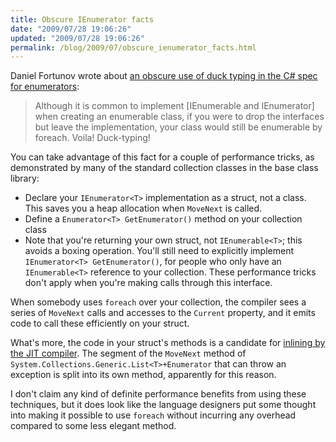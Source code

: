 ```yaml
---
title: Obscure IEnumerator facts
date: "2009/07/28 19:06:26"
updated: "2009/07/28 19:06:26"
permalink: /blog/2009/07/obscure_ienumerator_facts.html
---
```

Daniel Fortunov wrote about [an obscure use of duck typing in the C# spec for enumerators](http://www.danielfortunov.com/software/$daniel_fortunovs_adventures_in_software_development/2009/07/28/duck_typing):

> Although it is common to implement [IEnumerable and IEnumerator] when creating an enumerable class, if you were to drop the interfaces but leave the implementation, your class would still be enumerable by foreach. Voila! Duck-typing!

You can take advantage of this fact for a couple of performance tricks, as demonstrated by many of the standard collection classes in the base class library:

* Declare your `IEnumerator<T>` implementation as a struct, not a class. This saves you a heap allocation when `MoveNext` is called.
* Define a `Enumerator<T> GetEnumerator()` method on your collection class
* Note that you're returning your own struct, not `IEnumerable<T>`; this avoids a boxing operation. You'll still need to explicitly implement `IEnumerator<T> GetEnumerator()`, for people who only have an `IEnumerable<T>` reference to your collection. These performance tricks don't apply when you're making calls through this interface.

When somebody uses `foreach` over your collection, the compiler sees a series of `MoveNext` calls and accesses to the `Current` property, and it emits code to call these efficiently on your struct.

What's more, the code in your struct's methods is a candidate for [inlining by the JIT compiler](http://blogs.msdn.com/davidnotario/archive/2004/11/01/250398.aspx). The segment of the `MoveNext` method of `System.Collections.Generic.List<T>+Enumerator` that can throw an exception is split into its own method, apparently for this reason.

I don't claim any kind of definite performance benefits from using these techniques, but it does look like the language designers put some thought into making it possible to use `foreach` without incurring any overhead compared to some less elegant method.
